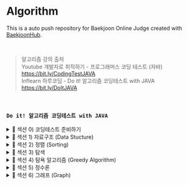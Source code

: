 # Algorithm
This is a auto push repository for Baekjoon Online Judge created with [BaekjoonHub](https://github.com/BaekjoonHub/BaekjoonHub).

<br>

> 알고리즘 강의 출처 <br> 
Youtube 개발자로 취직하기 - 프로그래머스 코딩 테스트 (자바) https://bit.ly/CodingTestJAVA  <br>
Inflearn 하루코딩 - Do it! 알고리즘 코딩테스트 with JAVA https://bit.ly/DoItJAVA 

<br>

### `Do it! 알고리즘 코딩테스트 with JAVA`

<details>
  
  <summary> 📌 섹션 0) 코딩테스트 준비하기 </summary>
  
  * #### `시간복잡도`
    * 보통 코딩테스트 문제는 시간 제한이 있다 (1~2초 내외)
    * 1초당 1억 번의 연산을 한 다고 대략 가정하면 되고, 최악의 연산 시간 (빅오표기법) 이 시간 제한 안에 수행될 수 있도록 문제 풀이를 진행해야 한다
    * 연산 횟수를 구하는 공식 : 알고리즘 시간 복잡도 X 데이터의 크기
    * 상수는 시간복잡도에서 제외하고, 가장 많이 중첩된 반복문 (ex. 이중, 3중 for문...) 이 수행시간이 제일 길기 때문에 시간복잡도의 기준으로 삼는다
    * 코테 문제를 한 번에 맞추면 정말 행운이지만, 문제가 틀렸다면, 1️⃣ 알맞은 알고리즘을 선택했는지 2️⃣ 비효율적인 로직이 쓰였는지, 어떻게 효율적으로 바꿀지 를 중심으로 고민할 것

  <br>
  
  * #### `디버깅`
    * 문제 풀다가 흠... 긴가민가 하는 부분에 디버깅을 찍고 돌려보자 (처음에는 로그를 찍는게 더 편하다고 생각하겠지만 디버깅이 더 괜찮대요)
    * 반복문에서 인덱스 범위 지정 오류 찾아보기
    * 잘못된 변수 사용 오류 찾아보기
    * 자료형 범위 오류 찾아보기 (int 형을 사용했는데 이상하게 음수가 나온다면 long 으로 바꿔보자, 이런 일이 꽤 빈번하게 발생하기 때문에 아예 초장부터 long으로 선언하고 문제 푸는게 정신건강에 이로울 수 있다)

</details>


<details>

  <summary> 📌 섹션 1) 자료구조 (Data Stucture) </summary>

  * #### `배열` 
    * 배열은 메모리의 연속 공간에 값이 채워져 있는 형태의 자료구조, 배열의 값은 인덱스를 통해 참조할 수 있으며, 선언한 자료형의 값만 저장할 수 있다.
    * 인덱스를 사용하여 값에 바로 접근할 수 있다.
    * 새로운 값을 삽입하거나 특정 인덱스에 있는 값을 삭제하기 어렵다. 값을 삽입하거나 삭제하려면 해당 인덱스 주변에 있는 값을 이동시키는 과정이 필요하다.
    * 배열의 크기는 선언할 때 지정할 수 있으며, 한 번 선언하면 크기를 늘리거나 줄일 수 없다.
    * 구조가 간단한 편 ➡️ 코테에서 많이 사용함

  <br>
  
  * #### `리스트` 
    * 리스트는 값과 포인터를 묶은 노드(값, 포인터를 쌍으로 갖는 기초 단위) 라는 것을 포인터로 연결한 자료구조다.
    * 인텍스가 없으므로 값에 접근하려면 Head 포인터부터 순서대로 접근해야 한다. ➡️ 값에 접근하는 속도가 느리다
    * 포인터로 연결되어 있으므로 데이터를 삽입하거나 삭제하는 연산 속도가 빠르다.
    * 선언할 때 크기를 별도로 지정하지 않아도 된다. ➡️ 리스트의 크기는 정해져 있지 않으며, 크기가 변하기 쉬운 데이터를 다룰 때 적절하다!
    * 포인터를 저장할 공간이 필요하므로, 배열보다는 구조가 복잡하다
    * 구현되어있는 ArrayList, LinkedList는 삽입, 삭제, 접근이 내부적으로 지원되기 때문에, 쌩 리스트를 구현하는 경우는 거의 없음 (쌩 리스트를 구현하는건 난이도가 상당히 높음)

  <br>
  
  * #### `구간 합` 
    * 구간 합은 합 배열을 이용하여 시간 복잡도를 더 줄이기 위해 사용하는 특수한 목적의 알고리즘이다.
    * <img width="404" alt="image" src="https://github.com/chujaeyeong/Algorithm/assets/123634960/97c6e441-36dd-472d-8d05-3c520c991e28">

    * 합 배열 S를 만드는 공식 : S[i] = S[i-1] + A[i]

    <br>

    * <img width="404" alt="image" src="https://github.com/chujaeyeong/Algorithm/assets/123634960/73367c95-5cbc-496e-9e44-21a423927ba4">

    * i에서 j까지의 구간 합을 구하는 공식 : S[j] - S[i-1]
   
  <br>

  * #### `투 포인터` 
    * 투포인터의 이동 원칙
    * 번호의 합이 M보다 크므로 큰 번호 index 를 내린다 : A[i] + A[j] > M일 때, j--;
    * 번호의 합이 M보다 작으므로 작은 번호 index를 올린다 : A[i] + A[j] < M일 때, i++;
    * 양쪽 포인터를 모두 이동시키고 count를 증가시킨다 : A[i] + A[j] == M일 때, i++; j--; count++;

  <br>

  * #### `슬라이딩 윈도우` 
    * 시간복잡도가 O(n) 이라 주어진 문제의 max값이 클 때 유용하게 사용할 수 있음.
    * 크기가 정해진 부분 문자열 (윈도우) 를 이동시키면서, 크기를 유지한 상태로 윈도우를 이동시키면서 조건에 맞는지 탐색하는 방법
    * <img width="506" alt="image" src="https://github.com/chujaeyeong/Algorithm/assets/123634960/62a62241-25e8-41e7-b294-a4c823e71b8f">

  <br>

  * #### `스택과 큐` 
    * 스택 : 삽입과 삭제 연산이 후입선출(LIFO)로 이루어져있는 자료구조로, 삽입과 삭제가 한 쪽에서만 일어나는 특징을 가짐
    * 스택은 깊이 우선 탐색 (DFS), 백트래킹 종류의 코테에서 효과적임. 후입선출은 개념 자체가 재귀 함수 알고리즘 원리와 일맥상통함 
      * top : 삽입과 삭제가 일어나는 위치
      * push : top 위치에 현재 있는 데이터를 삭제하고 확인하는 연산
      * peek : top 위치에 현재 있는 데이터를 단순 확인하는 연산
    * 큐 : 삽입 삭제 연산이 선입선출(FIFO)로 이루어져있는 자료구조로, 스택과는 다르게 삽입과 삭제가 양방향에서 일어나는 특징을 가짐
    * 큐는 너비 우선 탐색 (BFS) 에서 자주 사용하는 연산임
      * rear :큐에서 가장 끝 데이터를 가리키는 영역
      * front : 큐에서 가장 앞의 데이터를 가리키는 영역
      * add : rear 부분에 새로운 데이터를 삽입하는 연산
      * poll : front 부분에 있는 데이터를 삭제하고 확인하는 연산
      * peek : front에 있는 데이터를 확인할 때 사용하는 연산
    * 우선순위 큐도 있음 (들어간 순서와 산관 없이 우선순위가 높은 데이터가 먼저 나오는 자료구조, 큐 설정에 따라 front에 항상 최댓값 또는 최솟값이 위치함. 일반적으로 힙(heap, 트리 종류 中 1)을 이용해 구현)

</details>


<details>

  <summary> 📌 섹션 2) 정렬 (Sorting) </summary>

  * #### `버블 정렬 (Bubble Sort)`
    * 인접한 두 개의 데이터 크기를 비교해 정렬하는 방법
    * 간단하게 구현할 수는 있지만, 시간복잡도는 O(n²) 으로, 다른 정렬 알고리즘보다 속도가 느린 편
    * <img width="781" alt="image" src="https://github.com/chujaeyeong/Algorithm/assets/123634960/2fcfd32d-3a20-41b1-8f97-3fc436bc1179">

    * 그림과 같이 루프를 돌면서 인접한 데이터 간의 swap 연산으로 정렬함
    * 만약 특정한 루프의 전체 영역에서 swap이 한 번도 발생하지 않았다면, 그 영역 뒤에 있는 데이터가 모두 정렬되었다는 뜻이므로 프로세스를 종료해도 된다.
   
  <br>

  * #### `선택 정렬 (Selection Sort)`
    * 대상 데이터에서 최대나 최소 데이터를 데이터가 나열된 순으로 찾아가며 선택하는 방법
    * 선택 정렬은 구현 방법이 복잡하고, 시간 복잡도도 O(n²)으로 효율적이지 않아 코딩테스트에서는 많이 사용하지 않지만, 이를 응용하는 문제가 나올 수 있고 기술면접에서 간간히 물어봄
    * <img width="432" alt="image" src="https://github.com/chujaeyeong/Algorithm/assets/123634960/4442d2e7-2941-411d-932b-bbcac1f11c5e"> 

    * 남은 정렬 부분에서 최솟값 또는 최댓값을 찾는다 ➡️ 남은 정렬 부분에서 가장 앞에 있는 데이터와 선택된 데이터를 swap 한다 ➡️
      가장 앞에 있는 데이터의 위치를 변경해(index++) 남은 정렬 부분의 번위를 축소한다 ➡️ 전체 데이터 크기만큼 index가 커질 때까지, 즉 남은 정렬 부분이 없을 때까지 반복한다

  <br>

  * #### `삽입 정렬 (Insertion Sort)`
    * 이미 정렬된 데이터 범위에 정렬되지 않은 데이터를 적절한 위치에 삽입시켜 정렬하는 방법
    * 시간 복잡도는 버블정렬, 선택정렬과 동일하게 O(n²)으로 느린 편이지만, 구현하기 쉬운 편 (시간복잡도가 느려서 코테에서 자주 사용하지는 않는 정렬이지만 면접때 정렬 관련된 질문 나오는거에 대비해서 알아두면 좋다)
    * <img width="757" alt="image" src="https://github.com/chujaeyeong/Algorithm/assets/123634960/bcaa3e60-133f-4046-8609-d8db6c1a00de"> 

    * 선택 데이터를 현재 정렬된 데이터 범위 내에서 적절한 위치의 삽입하는 것이 삽입 정렬의 전부다
    * 현재 index에 있는 데이터 값을 선택한다 ➡️ 현재 선택한 데이터가 정렬된 데이터 범위에 삽입될 위치를 탐색한다 ➡️ 삽입 위치부터 index에 있는 위치까지 shift 연산을 수행한다
       ➡️ 전체 데이터의 크기만큼 index가 커질 때까지, 즉 선택할 데이터가 없을 떄까지 반복한다
    * 적절한 삽입 위치를 탐색하는 부분에서 이진 탐색 등과 같은 탐색 알고리즘을 사용하면 시간 복잡도를 줄일 수 있음!
  
  <br>
  
  * #### `퀵 정렬 (Quick Sort)`
    * 기준값 (pivort) 을 선정해 해당 값보다 작은 데이터와 큰 데이터로 분류하는 것을 반복해 정렬하는 알고리즘
    * 기준값이 어떻게 선정되는지가 시간 복잡도에 많은 영향을 미치고, 평균 시간 복잡도는 O(nlogn)이며 최악의 경우에는 시간 복잡도가 O(n²)이 됨
    * <img width="429" alt="image" src="https://github.com/chujaeyeong/Algorithm/assets/123634960/fcb767f9-8ce0-41c8-91ba-f962e1262a9e">
    * <img width="739" alt="image" src="https://github.com/chujaeyeong/Algorithm/assets/123634960/d91a2127-bb15-429b-bc1e-f6a79b0066ea">

    * pivort 선정을 운에 맡겨야되서 평균 시간 복잡도랑 최악 시간복잡도 차이가 심한 정렬이지만, 평균 시간 복잡도는 나름 준수한 편으로 코테에서는 종종 응용하는편 (재귀함수 활용)

  <br>
  
  * #### `병합 정렬 (Merge Sort)`
    * 분할 정복 (divide and conquer) 방식을 사용해서 데이터를 분할하고, 분할한 집합을 정렬하며 합치는 알고리즘, 시간 복잡도는 O(nlogn) 으로 준수한 편이다
    * <img width="346" alt="image" src="https://github.com/chujaeyeong/Algorithm/assets/123634960/444bc65b-03b6-4388-8804-0ec3a57feaeb">

    * 병합 정렬은 2개의 그룹을 병합하는 원리라는걸 꼭 숙지할 것 (투 포인터 활용, 앞 그룹은 정렬 시켜놓고 포인터 주고, 뒷 그룹은 정렬 안 되어있는 상태에서 병합 정렬을 쓰는 것)
  
  <br>
  
  * #### `기수 정렬 (Redix Sort)`
    * 기수 정렬은 값을 비교하지 않는 특이한 정렬
    * 값을 놓고 비교할 자릿수를 정한 다음, 해당 자릿수만 비교하는 정렬, 시간 복잡도는 O(kn) 이다 (여기서 k는 자릿수를 의미함)
    * 데이터가 굉장히 많은데, 각 데이터의 자릿수가 길지 않다면 시간 복잡도가 낮은 편이라 써먹어도 괜찮은 정렬임
    * 기수 정렬은 10개의 큐를 이용하는데, 각 큐는 값의 자릿수를 대표함 (0~9)
    * <img width="668" alt="image" src="https://github.com/chujaeyeong/Algorithm/assets/123634960/c4e5952f-0661-4cbe-b2f1-3e54a1142ff1"> 

</details>
    

<details>
  
  <summary> 📌 섹션 3) 탐색 </summary>

  * #### `DFS (깊이 우선 탐색)` 
    * 깊이 우선 탐색 (DFS : depth-first search) 은 그래프 완전 탐색 기법 중 하나이며, 그래프의 시작 노드에서 출발하여 탐색할 한 쪽 분기를 정하여 최대 깊이까지 탐색을 마친 후 다른 쪽 분기로 이동하여 다시 탐색을 수행하는 알고리즘이다
    * 재귀 함수르 구현하고, 스택 자료구조를 이용한다 (FILO)
    * 시간 복잡도는 O(V + E) (여기서 V : 노드 수 / E : 엣지 수 이다.)
    * DFS은 실제 구현 시 재귀함수를 이용하므로, 스택 오버플로에 유의해야함.
    * DFS는 한 번 방문한 노드를 다시 방문하면 안 되므로, 노드 방문 여부를 체크할 배열이 필요
    * <img width="796" alt="image" src="https://github.com/chujaeyeong/Algorithm/assets/123634960/eb8c56ef-d583-46fd-bba6-c8e21fe70050">
    * <img width="796" alt="image" src="https://github.com/chujaeyeong/Algorithm/assets/123634960/c174e576-08b8-4149-b665-6e3e78018c47">
    * <img width="796" alt="image" src="https://github.com/chujaeyeong/Algorithm/assets/123634960/52c51a6b-a9ae-4403-90d0-6cb159c434d1">

  <br>

  * #### `BFS (너비 우선 탐색)` 
    * 너비 우선 탐색 (BFS : breadth-first search) 도 DFS 와 동일하게 그래프를 완전 탐색하는 방법 중 하나고, 시작 노드에서 출발해 시작 노드를 기준으로 가까운 노드를 먼저 방문하면서 탐색하는 알고리즘이다
    * 선입선출 (FIFO) 이 특징이며, 큐 자료구조를 이용한다.
    * 시간복잡도는 O(V + E) (여기서 V : 노드 수 / E : 엣지 수 이다.) 로 DFS와 동일하다
    * 너비 우선 탐색은 탐색 시작 노드와 가까운 노드를 우선하여 탐색하므로, 목표 노드에 도착하는 경로가 여러 개일 때 최단 경로를 보장함
    * <img width="514" alt="image" src="https://github.com/chujaeyeong/Algorithm/assets/123634960/0546f3c4-de29-4fc3-a040-8e140ef83b55">

    * <img width="514" alt="image" src="https://github.com/chujaeyeong/Algorithm/assets/123634960/71449ec1-be28-43c3-b1d3-4af190f8dafb">

    * <img width="514" alt="image" src="https://github.com/chujaeyeong/Algorithm/assets/123634960/fe921be3-f553-41ef-b838-92f5db61674a">


  * #### `이진 탐색 (binary search)` 
    * 이진 탐색 이란, 데이터가 정렬되어 있는 상태에서 원하는 값을 찾아내는 알고리즘이다.
    * 대상 데이터의 중앙값과 찾고자 하는 값을 비교해 데이터의 크기를 절반씩 줄이면서 대상을 찾음
    * 이진탐색의 시간 복잡도는 O(logN)
    * 이진 탐색은 정렬 데이터에서 원하는 데이터를 탐색할 때 사용하는 가장 일반적인 알고리즘, 구현 및 원리가 비교적 간단해서 코테에 자주 출제되는 영역임 !
    * 다만, 이진 탐색은 데이터가 정렬되어 있어야 정상적으로 수행할 수 있으니까 이진 탐색 실행 전에 데이터 정렬은 필수임
    
    <br>
    
    * 이진 탐색 과정 (오름차순으로 정렬된 데이터 기준, 내림차순은 이 과정을 반대로 하면 됨.)
      * 1. 현재 데이터셋의 중앙값을 선택한다
        2. 중앙값 > 타깃 데이터 일 때, 중앙값 기준으로 왼쪽 데이터셋을 선택한다.
        3. 중앙값 < 타깃 데이터일 때, 중앙값 기준으로 오른쪽 데이터셋을 선택한다.
        4. 과정 1 ~ 3을 반복하다가, 중앙값 == 타깃 데이터일 때 이진 탐색을 종료한다.
           <img width="500" alt="image" src="https://github.com/chujaeyeong/Algorithm/assets/123634960/6780d232-b208-4e5d-be24-bf787159de42">
    
</details>


<details>

  <summary> 📌 섹션 4) 탐욕 알고리즘 (Greedy Algorithm) </summary>
  
  * #### `그리디 알고리즘 (탐욕법)` 
    * 그리디 알고리즘이란, 현재 상태에서 보는 선택지 중 최선의 선택지가 전체 선택지 중 최선의 선택지라고 가정하는 알고리즘이다.
    * 그리디 알고리즘의 크리티컬 포인트는, 그리디 알고리즘이 선택하는 최선의 선택지는 문제에서의 최적의 해(best answer) 를 보장하지 않는다는 점이다
    * 그래서 실제 코딩테스트에서 그리디 알고리즘을 적용할 수 있는지 판단하는 과정이 매우 중요함
    * 그리디 알고리즘의 수행 과정
      * 1. 해 선택 : 현재 상태에서 가장 최선이라고 생각되는 해를 선택한다.
        2. 적절성 검사 : 현재 선택한 해가 전체 문제의 제약 조건에 벗어나지 않는지 검사한다.
        3. 해 검사 : 현재까지 선택한 해 집합이 전체 문제를 해결할 수 있는지 검사한다. 전체 문제를 해결하지 못한다면, 1번으로 돌아가서 같은 과정을 반복한다.
  
</details>


<details>

  <summary> 📌 섹션 5) 정수론 </summary>

  * #### `소수 구하기 (에라토스테네스의 체)` 
    * 소수 (prime number) : 자신보다 작은 2개의 자연수를 곱해 만들 수 없는 1보다 큰 자연수, 1과 자기 자신 외에 약수가 존재하지 않는 수
    * 종종 소수를 판별하는 '소수 구하기' 문제가 종종 출제되는데, 소수를 구하는 대표적인 판별법으로는 **에라토스테네스의 체** 가 있음.
    * 에라토스테네스의 체의 원리
      * 1. 구하고자 하는 소수의 범위만큼 1차원 배열을 생성한다.
           <img width="562" alt="image" src="https://github.com/chujaeyeong/Algorithm/assets/123634960/48596866-1dfd-44fd-86f6-1df0186c201f">

        2. 2부터 시작하고 현재 숫자가 지워지지 않을 때는, 현재 선택된 숫자의 배수에 해당하는 수를 배열에서 끝까지 탐색하면서 지운다. **이때, 처음으로 선택된 숫자는 지우지 않는다. ➡️ 이게 소수임**
           
           <img width="562" alt="image" src="https://github.com/chujaeyeong/Algorithm/assets/123634960/797f9b81-3cb3-48f7-9092-dddb92ce474d">
           <img width="562" alt="image" src="https://github.com/chujaeyeong/Algorithm/assets/123634960/e734402a-16d2-40fa-bf34-8c9d85fc6053">

        4. 배열의 끝까지 2번을 반복한 후, 배열에서 남아있는 모든 수를 출력한다. ➡️ **소수 모두 출력**
           <img width="562" alt="image" src="https://github.com/chujaeyeong/Algorithm/assets/123634960/c19856e8-923b-46d4-93e8-e989d265ae35">
           <img width="562" alt="image" src="https://github.com/chujaeyeong/Algorithm/assets/123634960/241a9bfa-b495-43f8-b155-a2cd85065a14">
    
    <br>

    * 에라토스테네스의 체를 사용할 때 시간 복잡도
      * 에라토스테네스의 체를 구현하려면 이중 for문을 사용하는게 일반적이라, 시간복잡도는 O(N²)이다.
      * 그러나 실제 시간 복잡도는 최적화의 정도에 따라 다르겠지만, 배수를 삭제하는 연산으로 실제 구현에서 바깥쪽 for문을 생략하는 경우가 빈번하게 발생하기 때문에, 보~통은 구현하면 O(Nlog(logN))이 나온다
      * 그래서 소수 구하기 문제에서는 에라토스테네스의 체를 사용하는 것이 일반적인 방법으로 통용되고 있다.

  <br>
    
  * #### `오일러 피` 
    * 오일러 피 함수 P[N]의 정의는 1부터 N까지 범위에서 N과 서로소인 자연수의 개수를 뜻함
    * 오일러 피 함수는 증명 과정을 알고있어야 완벽하게 알 수 있다 (원리를 알면 풀고 모르면 접근하기가 힘든 문제, 근데 출제 빈도는 높지 않음)
    * 같은 정수론인 에라토스테네스의 체와 유사한 원리다
    * 오일러 피 함수의 원리
      * 1. 구하고자 하는 오일러 피의 범위만큼 배열을 자기 자신의 인덱스값으로 초기화한다.
           <img width="699" alt="image" src="https://github.com/chujaeyeong/Algorithm/assets/123634960/8cf80bfd-e52f-4896-aeaa-4f17f3f6a960">

        2. 2부터 시작해 현재 배열의 값과 인덱스가 같으면 (= 소수일 때) 현재 선택된 숫자(K)의 배수에 해당하는 수를 배열의 끝까지 탐색하며 **P[i] = P[i] - P[i]/K** 연산을 수행한다. (여기서 i는 K의 배수)
           <img width="825" alt="image" src="https://github.com/chujaeyeong/Algorithm/assets/123634960/6ea90054-2a0b-4649-ab4e-f6867df24ecc">
           <img width="825" alt="image" src="https://github.com/chujaeyeong/Algorithm/assets/123634960/85a63cde-2560-4579-9b26-8497f9dc593d">


        3. 배열의 끝까지 2번을 반복하여 오일러 피 함수를 완성한다.
           <img width="719" alt="image" src="https://github.com/chujaeyeong/Algorithm/assets/123634960/a2bd9620-ff10-4367-8079-84086a5b4639">


  <br>

  * #### `유클리드 호제법 (euclidean - algorithm)` 
    * 유클리드 호제법이란, 두 수의 최대 공약수를 구하는 알고리즘이다
    * 일반적으로 최대 공약수를 구하는 방법은 소인수 분해를 이용한 공통된 소수들의 곱으로 표현할 수 있지만, 유클리드 호제법을 이용하면 좀 더 간단하게 최대 공약수를 구할 수 있다
    * 유클리드 호제법을 수행하려면, 먼저 MOD (모드) 연산을 이해하고 있어야 한다. (% 나머지 구하는 연산)
    * MOD : 두 값을 나눈 나머지를 구하는 연산 (ex. 10 MOD 4 = 2, 10 % 4 = 2 와 같음)
    * MOD 연산으로 구현하는 유클리드 호제법
      * 1. 큰 수를 작은 수로 나누는 MOD 연산을 수행한다.
        2. 앞 단계에서의 작은 수와 MOD 연산 결괏값 (나머지) 으로 MOD 연산을 수행한다. (여기서 최대 공약수를 구하는 연산은 일반적으로 gcd 로 정의한다)
        3. 2번 단계를 반복하다가, 나머지가 0이 되는 순간의 작은 수를 최대 공약수로 선택한다.
           <img width="705" alt="image" src="https://github.com/chujaeyeong/Algorithm/assets/123634960/97b3dc0d-a97f-4af2-a5a1-70cb9442ec78">

    * 유클리드 호제법은 코딩테스트에서 재귀함수로 구현하는 편이다

</details>


<details>
  
  <summary> 📌 섹션 6) 그래프 (Graph) </summary>  

  * #### `그래프의 표현`
    * 그래프를 구현하는 방법은 총 3가지가 있다.
    * 1. **에지 리스트 (edge list)** <br>
      에지를 중심으로 그래프를 표현한다. 에지 리스트는 배열에 출발 노드, 도착 노드를 저장하여 에지를 표현하거나, 출발 노드, 도착 노드, 가중치를 저장하여 가중치가 있는 에지를 표현한다. <br>
      에지 리스트는 구현하기는 쉬운 반면, 특정 노드와 관련되어 있는 에지를 탐색하기 쉽지 않다는 단점이 있다. <br>
      에지 리스트는 벨만 포드나 크루스칼(MST) 알고리즘에 사용하며, 노드 중심 알고리즘에는 잘 사용하지 않는다.

      * 에지 리스트로 가중치 없는 그래프 표현하기
         
        <img width="527" alt="image" src="https://github.com/chujaeyeong/Algorithm/assets/123634960/cac47996-6359-4ece-841e-511447363894">

        가중치가 없는 그래프는 출발 노드와 도착 노드만 표현하므로, 배열의 행은 2개면 충분하다. 노드는 여러 자료형을 사용할 수 있으며, 다음의 경우 노드는 Integer형이다. <br>
        방향이 없는 그래프라면, [1, 2] 랑 [2, 1] 은 같은 표현이다.
        
      * 에지 리스트로 가중치 없는 그래프 표현하기
         
        <img width="527" alt="image" src="https://github.com/chujaeyeong/Algorithm/assets/123634960/88c55c40-0932-45cc-8f58-ff6423f25479">

        가중치가 있는 그래프는 행을 3개로 늘려 3번째 행에 가중치를 저장하면 된다.

    * 2. **인접 행렬 (adjacency matrix)** <br>
      인접행렬은 2차원 배열을 자료구조로 이용하여 그래프를 표현한다. 인접행렬은 에지 리스트와 다르게 노드 중심으로 그래프를 표현한다. <br>
      만약 노드가 5개인 그래프를 인접 행렬로 표현하려면, 5*5 로 표현하면 된다 (A[5][5] 이런식으로) <br>
      인접 행렬의 장점은, 구현이 쉽고 두 노드를 연결하는 에지의 여부와 가중치값은 배열에 직접 접근하면 바로 확인할 수 있다는 점이다. <br>
      하지만, 인접 행렬의 크리티컬 포인트는 노드와 관련되어 있는 에지를 탐색하려면 N번 접근해야하므로 노트 개수에 비해 에지가 적을 때에는 공간 효율성이 떨어지고, 노드 개수가 많은 경우 아예 2차원 배열 선언 자체를 할 수 없는 결함이 있다.
      (ex. 노드가 3만 개가 넘으면 java heap space 에러 발생)

      * 인접 행렬로 가중치 없는 그래프 표현하기

        <img width="591" alt="image" src="https://github.com/chujaeyeong/Algorithm/assets/123634960/35be90e4-c278-46d5-b066-1e1d0bddecac">

        예를 들어 3에서 4로 가는 에지가 있다면, 3행 4열에 1을 기록한다. (여기서 인덱스를 중심으로 1을 저장하는 이유는 가중치가 없기 때문)

      * 인접 행렬로 가중치가 있는 그래프 표현하기
     
        <img width="591" alt="image" src="https://github.com/chujaeyeong/Algorithm/assets/123634960/a2f5403b-594c-4000-a541-f7ae3a50c0c4">

        예를 들어 2에서 5로 향하는 에지가 있고, 그 에지의 가중치가 15라면, 2행 5열에 15를 기록하는 방식

    * 3. **인접 리스트 (adjacency list)** ⭐️ 가장 중요 <br>
      인접 리스트는 ArrayList 로 그래프를 표현한다. 노드 개수만큼 ArrayList를 선언해서 푸는 방식이며, 대부분 인접 리스트 방식으로 코딩테스트 문제를 풀게 된다. <br>
      그래프를 구현하는 다른 방법들에 비해 인접 리스트를 이용한 그래프 구현은 복잡한 편이다. 하지만, 노드와 연결되어 있는 에지를 탐색하는 시간은 매우 뛰어난 편이며, 노드 개수가 커도 공간 효율이 좋아 메모리 초과 에러가 발생하지 않는다. <br>
      이런 장점으로 실제 코딩테스트에서는 인접 리스트를 이용한 그래프 구현을 선호한다. 

      * 인접 리스트로 가중치 없는 그래프 표현하기

        <img width="591" alt="image" src="https://github.com/chujaeyeong/Algorithm/assets/123634960/73d98495-3ff3-4872-bdbf-cdfec0b6692e">

        인접 리스트에는 N번 노드와 연결되어 있는 노드를 배열의 위치 N에 연결된 노드 개수만큼 배열을 연결하는 방식으로 표현한다. <br>
        예를 들어, 노드 1과 연결된 2, 3 노드는 ArrayList[1]에 [2, 3]을 연결하는 방식으로 표현한다.

      * ⭐️ 인접 리스트로 가중치 있는 그래프 표현하기

        <img width="591" alt="image" src="https://github.com/chujaeyeong/Algorithm/assets/123634960/302089a7-1580-437d-84d9-d5359f570ae3">

        가중치가 있는 경우, 자료형을 클래스로 사용해야 한다 (예시에서는 Node 라는 클래스를 자료형으로 사용) 그 다음, (도착 노드, 가중치) 를 갖는 Node 클래스를 선언하여 ArrayList 에 사용한다. <br>
        예를 들어, 그림에서처럼 3 노드 정보를 넣고 싶으면, 먼저 Node 라는 클래스를 상단에 선언하고, A[3].add(New Node(4, 3)) 이런식으로 추가해주면 된다.

  <br>
  
  * #### `유니온 파인드 (union-find)`
    * 유니온 파인드는 일반적으로 여러 노드가 있을 때, 특정 2개의 노드를 연결해 1개의 집합으로 묶는 union 연산과 두 노드가 같은 집합에 속해 있는지를 확인하는 find 연산으로 구성되어있는 알고리즘이다.
    * 유니온 파인드는 union, find 연산을 완벽하게 이해하는 것이 핵심
    * 유니온 파인드만 가지고는 그래프 카테고리의 알고리즘이라고 묶는건 무리가 있지만, 그래프 알고리즘 문제에 많이 활용되기 때문에 알아두면 좋다
    
    <br>

    * union, find 연산
    * union 연산 : 각 노드가 속한 집합을 1개로 합치는 연산. 노드 a, b 가 a ∈ A, b ∈ B 일 떼 (a는 A의 원소, b는 B의 원소) union(a, b) 는 A ∪ B (A와 B의 합집합) 을 말한다.
    * find 연산 : 특정 노드 a에 관해 a가 속한 집합의 대표 노드를 반환하는 연산. 노드 a가 a ∈ A 일 때 (a는 A의 원소), find(a) 는 A집합의 대표 노드를 반환한다.
    
    <br>

    * 유니온 파인드의 알고리즘 구현 방법
    * 1. 1차원 배열을 이용하기

         <img width="680" alt="image" src="https://github.com/chujaeyeong/Algorithm/assets/123634960/18232f9c-fbbc-45be-a813-248b0035017e">

         처음에는 노드가 연결되어 있지 않으므로 각 노드가 대표 노드가 된다. 각 노드가 모두 대표 노드이므로 배열은 자신의 인덱스값으로 **초기화**한다.

      2. 2개의 노드를 선택해 각각의 대표 노드를 찾아 연결하는 union 연산 수행

         <img width="680" alt="image" src="https://github.com/chujaeyeong/Algorithm/assets/123634960/30929c1c-2e4b-4571-8a1b-94f582cb7936">

         1, 4와 5, 6을 union 연산으로 연결한다. 배열[4]는 1로, 배열[6]은 5로 업데이트한다. <br>
         1은 대표노드, 4는 자식 노드로 union 연산을 하므로, 배열[4]의 대표 노드를 1로 설정한 것이다. <br>
         ➡️ **다시 말해, 자식 노드로 들어가는 노드값 4를 대표 노드값 1로 변경한 것이다. 그 결과, 각각의 집합이었던 1, 4는 하나로 합쳐진다.** <br>
         ⭐️ union 연산을 할 때 항상 대표 노드끼리 연결해준다! 처음에는 노드간 연결이 하나도 되어있지 않을 때는 노드 모두가 대표 노드라 그냥 연결되지만, 연결 된 후에는 대표 노드끼리 연결해주게 된다. <br>
         그래서 union(4, 6) 으로 4와 6을 연결하려고 하면, 4와 6은 대표 노드가 아니기 때문에 4의 대표 노드 1에 6의 대표 노드 5을 연결한게 된다. 배열은 그럼 그림처럼 [1, 2, 3, 1, 1, 5] 가 된다.

      3. 자신이 속한 집합의 대표 노드를 찾는 연산인 find 연산을 수행 (대표 노드를 찾고, 그래프를 정돈하고, 시간복잡도를 향상시킴)

         <img width="680" alt="image" src="https://github.com/chujaeyeong/Algorithm/assets/123634960/62c3b6ea-e61b-4c57-a656-6ba6e633201d">
         
         ⭐️ find 연산 수행 과정
         * 1. 대상 노드 배열에 index값과 value값이 동일한지 확인한다.
           2. 동일하지 않으면 value값이 가리키는 index위치로 이동한다.
           3. 이동 위치의 index값과 value값이 같을 때까지 1~2 과정을 반복한다. (재귀 함수로 구현)
           4. 대표 노드에 도달하면 재귀 함수를 빠져나오면서 거치는 모든 노드값을 루트 노드값으로 변경한다.

         * find 연산 시 왜 시간복잡도가 줄어들까? : find 연산 과정을 위 그림에서 보면, 연산을 할 때 거치는 노드들이 대표 노드와 바료 연결되는 형태로 변경된다.
           이러면 추후 노드와 관련된 find 연산 속도가 O(1)로 변경된다. 한 번의 find 연산으로 **경로 압축**의 효과가 이루어지때문에 시간 복잡도가 줄어든다.

           <img width="634" alt="image" src="https://github.com/chujaeyeong/Algorithm/assets/123634960/120394e2-fe3e-4f92-9c26-877f4dd5efa7">

           이렇게 그림에서처럼 재귀 함수를 빠져나오면서 find 연산으로 값이 다 업데이트되니까 시간 복잡도 향상 효과가 있다.

  <br>
  
  * #### `위상 정렬 (topology sort)`
    * 위상 정렬이란, 사이클이 없는 방향 그래프에서 노드 순서를 찾는 알고리즘이다. (시간복잡도 : O(V + E))
    * 위상 정렬의 특징은 사이클이 없어야 한다는 것이다. 또한, 위상정렬에서는 항상 유일한 값으로 정렬되지 않으므로 정답이 여러 개일 수 있다.
    * 사이클이 존재하면 노드 간의 순서를 명확하게 정의할 수 없으므로 위상 정렬을 적용할 수 없다.

    <br>

    * 위상 정렬의 핵심 이론
    * 1. 진입 차수에 대한 이해 : 진입 차수(in-degree)는 자기 자신을 가리키는 에지의 개수이다.

         <img width="572" alt="image" src="https://github.com/chujaeyeong/Algorithm/assets/123634960/a10a6651-f564-4e96-b260-7ff2532d9d34">

         <img width="572" alt="image" src="https://github.com/chujaeyeong/Algorithm/assets/123634960/da927a23-15cb-4d82-9c8c-66bbf31e38df">

         그림에서 그래프는 ArrayList 로 표현했고, 그래프는 사이클이 없는 상태이다. <br>
         진입 차수 배열 D를 업데이트한다. 1에서 2, 3을 가리키고 있으므로, D[2], D[3] 을 각각 1만큼 증가시신다.

       2. 위상 정렬 배열에 진입 차수가 0인 노드의 값을 저장 
     
          <img width="572" alt="image" src="https://github.com/chujaeyeong/Algorithm/assets/123634960/ba8ac2fa-2e03-4f05-88ae-054afacfb578">

          <img width="572" alt="image" src="https://github.com/chujaeyeong/Algorithm/assets/123634960/88b1c569-a9e6-42ba-ae96-24ce77ff13e1">

          진입 차수 배열에서 진입 차수가 0인 노드를 선택하고, 선택된 노드를 정렬 배열에 저장, 그 후 인접 리스트에서 선택된 노드가 가리키는 노드들의 진입 차수를 1씩 뺀다.

       3. 2번 과정 반복 후 위상 정렬 배열 종료
     
          <img width="572" alt="image" src="https://github.com/chujaeyeong/Algorithm/assets/123634960/130a0f6f-039c-43cc-9912-5312497ef002">



  
</details>




